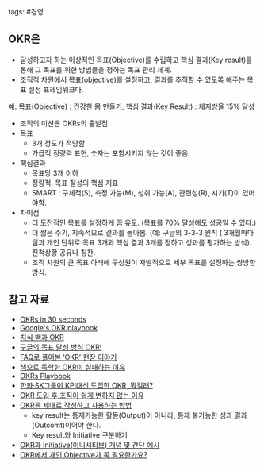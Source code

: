 tags: #경영 

## OKR은 

* 달성하고자 하는 이상적인 목표(Objective)를 수립하고 핵심 결과(Key result)를 통해 그 목표를 위한 방법들을 정하는 목표 관리 체계.
* 조직적 차원에서 목표(objective)를 설정하고, 결과를 추적할 수 있도록 해주는 목표 설정 프레임워크다.

예:  목표(Objective) : 건강한 몸 만들기, 핵심 결과(Key Result) : 체지방율 15% 달성

* 조직의 미션은 OKRs의 출발점
* 목표
    * 3개 정도가 적당함
    * 가급적 정량력 표현, 숫자는 포함시키지 않는 것이 좋음.
* 핵심결과
    * 목표당 3개 이하
    * 정량적. 목표 잘성의 핵심 지표
    * SMART : 구체적(S), 측정 가능(M), 성취 가능(A), 관련성(R), 시기(T)이 있어야함.
* 차이점
    * 더 도전적인 목표를 설정하게 끔 유도. (목표를 70% 달성해도 성공일 수 있다.)
    * 더 짧은 주기, 지속적으로 결과를 돌아봄. (예: 구글의 3-3-3 원칙 ( 3개월마다 팀과 개인 단위로 목표 3개와 핵심 결과 3개를 정하고 성과를 평가하는 방식). 진척상황 공유나 칭찬.
    * 조직 차원의 큰 목표 아래에 구성원이 자발적으로 세부 목표를 설정하는 쌍방향 방식.

## 참고 자료
* [OKRs in 30 seconds](https://critter.blog/2022/02/18/okrs-in-30-seconds/)
* [Google's OKR playbook](https://www.whatmatters.com/resources/google-okr-playbook/)
* [지식 백과 OKR](https://terms.naver.com/entry.nhn?docId=5883485&cid=43667&categoryId=43667)
* [구글의 목표 달성 방식 OKR!](http://blog.naver.com/daishin_blog/221515120444)
* [FAQ로 풀어본 ‘OKR’ 현장 이야기](http://www.ciokorea.com/news/125708)
* [책으로 독학한 OKR이 실패하는 이유](https://ppss.kr/archives/213815)
* [OKRs Playbook](https://blog.naver.com/sungjucho/221867167471)
* [한화·SK그룹이 KPI대신 도입한 OKR, 뭐길래?](https://news.naver.com/main/read.nhn?mode=LSD&mid=sec&oid=050&aid=0000052747&sid1=001)
* [OKR 도입 후,조직이 쉽게 변하지 않는 이유](https://brunch.co.kr/@simmani2013/131)
* [OKR을 제대로 작성하고 사용하는 방법](https://brunch.co.kr/@tanagement/183)
	* key result는 통제가능한 활동(Output)이 아니라, 통제 불가능한 성과 결과(Outcomt)이어야 한다.
	* Key result와 Initiative 구분하기
* [OKR과 Initiative(이니셔티브) 개념 및 간단 예시](https://alignup.io/posts/131)
* [OKR에서 개인 Objective가 꼭 필요한가요?](https://alignup.io/posts/149)
